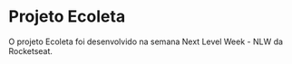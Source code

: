 # Projeto Ecoleta
O projeto Ecoleta foi desenvolvido na semana Next Level Week - NLW da Rocketseat.

